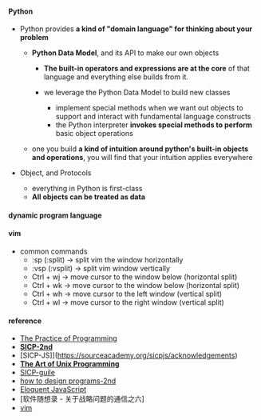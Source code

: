 

#### Python  
* Python provides **a kind of "domain language" for thinking about your problem**    
    - **Python Data Model**, and its API to make our own objects  
        + **The built-in operators and expressions are at the core** of that language and everything else builds from it.  

        + we leverage the Python Data Model to build new classes  
            - implement special methods when we want out objects to support and interact with fundamental language constructs  
            - the Python interpreter **invokes special methods to perform** basic object operations  
  
    - one you build **a kind of intuition around python's built-in objects and operations**, you will find that your intuition applies everywhere  
        
* Object, and Protocols  
    - everything in Python is first-class  
    - **All objects can be treated as data**    


#### dynamic program language  

#### vim
* common commands 
    - :sp (:split) -> split vim the window horizontally  
    - :vsp (:vsplit) -> split vim window vertically  
    - Ctrl + wj -> move cursor to the window below (horizontal split)  
    - Ctrl + wk -> move cursor to the window below (horizontal split)  
    - Ctrl + wh -> move cursor to the left window (vertical split)
    - Ctrl + wl -> move cursor to the right window (vertical split)



#### reference  
* [The Practice of Programming](https://book.douban.com/subject/1459281/)
* **[SICP-2nd](http://sarabander.github.io/sicp/html/index.xhtml#SEC_Contents)**  
* [SICP-JS]](https://sourceacademy.org/sicpjs/acknowledgements)  
* **[The Art of Unix Programming](http://www.catb.org/~esr/writings/taoup/html/)** 
* [SICP-guile](https://github.com/zv/SICP-guile)  
* [how to design programs-2nd](https://htdp.org/2018-01-06/Book/index.html)  
* [Eloquent JavaScript](https://eloquentjavascript.net/)
* [软件随想录 - 关于战略问题的通信之六]  
* [vim](https://yannesposito.com/Scratch/en/blog/Learn-Vim-Progressively/)
